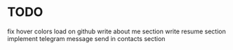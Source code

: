 # TODO
fix hover colors
load on github
write about me section
write resume section
implement telegram message send in contacts section
